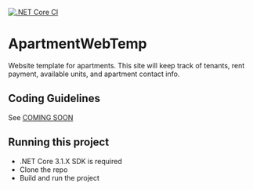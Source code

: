 [![.NET Core CI](https://github.com/Sa-wol/ApartmentWebTemp/actions/workflows/dotnetcore.yml/badge.svg)](https://github.com/Sa-wol/ApartmentWebTemp/actions/workflows/dotnetcore.yml)

# ApartmentWebTemp

Website template for apartments. This site will keep track of tenants, rent payment, available units, and apartment contact info.

## Coding Guidelines
See [COMING SOON]()

## Running this project
- .NET Core 3.1.X SDK is required
- Clone the repo
- Build and run the project
